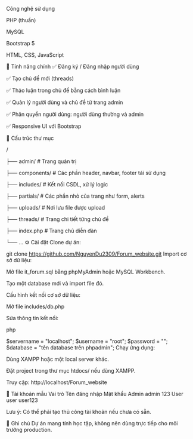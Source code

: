 Công nghệ sử dụng

PHP (thuần)

MySQL

Bootstrap 5

HTML, CSS, JavaScript

📌 Tính năng chính
✅ Đăng ký / Đăng nhập người dùng

✅ Tạo chủ đề mới (threads)

✅ Thảo luận trong chủ đề bằng cách bình luận

✅ Quản lý người dùng và chủ đề từ trang admin

✅ Phân quyền người dùng: người dùng thường và admin

✅ Responsive UI với Bootstrap

📂 Cấu trúc thư mục

/

├── admin/               # Trang quản trị

├── components/          # Các phần header, navbar, footer tái sử dụng

├── includes/            # Kết nối CSDL, xử lý logic

├── partials/            # Các phần nhỏ của trang như form, alerts

├── uploads/             # Nơi lưu file được upload

├── threads/             # Trang chi tiết từng chủ đề

├── index.php            # Trang chủ diễn đàn

└── ...
⚙️ Cài đặt
Clone dự án:

git clone https://github.com/NguyenDu2309/Forum_website.git
Import cơ sở dữ liệu:

Mở file it_forum.sql bằng phpMyAdmin hoặc MySQL Workbench.

Tạo một database mới và import file đó.

Cấu hình kết nối cơ sở dữ liệu:

Mở file includes/db.php

Sửa thông tin kết nối:

php

$servername = "localhost";
$username = "root";
$password = "";
$database = "tên database trên phpadmin";
Chạy ứng dụng:

Dùng XAMPP hoặc một local server khác.

Đặt project trong thư mục htdocs/ nếu dùng XAMPP.

Truy cập: http://localhost/Forum_website

👤 Tài khoản mẫu
Vai trò	Tên đăng nhập	Mật khẩu
Admin	admin	123
User	user	user123

Lưu ý: Có thể phải tạo thủ công tài khoản nếu chưa có sẵn.

📝 Ghi chú
Dự án mang tính học tập, không nên dùng trực tiếp cho môi trường production.
